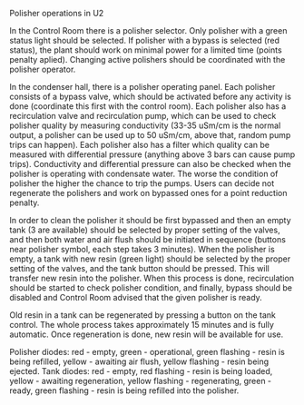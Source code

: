 Polisher operations in U2

In the Control Room there is a polisher selector. Only polisher with a green status light should be selected. If polisher with a bypass is selected (red status), the plant should work on minimal power for a limited time (points penalty aplied). Changing active polishers should be coordinated with the polisher operator.

In the condenser hall, there is a polisher operating panel. Each polisher consists of a bypass valve, which should be activated before any activity is done (coordinate this first with the control room). Each polisher also has a recirculation valve and recirculation pump, which can be used to check polisher quality by measuring conductivity (33-35 uSm/cm is the normal output, a polisher can be used up to 50 uSm/cm, above that, random pump trips can happen). Each polisher also has a filter which quality can be measured with differential pressure (anything above 3 bars can cause pump trips). Conductivity and differential pressure can also be checked when the polisher is operating with condensate water. The worse the condition of polisher the higher the chance to trip the pumps. Users can decide not regenerate the polishers and work on bypassed ones for a point reduction penalty.

In order to clean the polisher it should be first bypassed and then an empty tank (3 are available) should be selected by proper setting of the valves, and then both water and air flush should be initiated in sequence (buttons near polisher symbol, each step takes 3 minutes). When the polisher is empty, a tank with new resin (green light) should be selected by the proper setting of the valves, and the tank button should be pressed. This will transfer new resin into the polisher. When this process is done, recirculation should be started to check polisher condition, and finally, bypass should be disabled and Control Room advised that the given polisher is ready.

Old resin in a tank can be regenerated by pressing a button on the tank control. The whole process takes approximately 15 minutes and is fully automatic. Once regeneration is done, new resin will be available for use.

Polisher diodes: red - empty, green - operational, green flashing - resin is being refilled, yellow - awaiting air flush, yellow flashing - resin being ejected.
Tank diodes: red - empty, red flashing - resin is being loaded, yellow - awaiting regeneration, yellow flashing - regenerating, green - ready, green flashing - resin is being refilled into the polisher.
